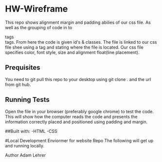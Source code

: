# HW-Wireframe

This repo shows alignment margin and padding abilies of our css file. As well as the grouping of code in to <div> tags <section> tags. From here the code is given id's & classes. The file is linked to our css file shee using a <link > tag and stating where the file is located. Our css file specifies color, font style, size and alignment float(line placement).

## Prequisites
You need to git pull this repo to your desktop using git clone . and the url from git hub.  

## Running Tests
Open the file in  your browser (preferably google chrome) to test the code.
This will show how the computer reads the code and presents the information correctly placed and positioned using padding and margin.

##Built with:
-HTML
-CSS

#Local Development Enviormer for website Repo
The following will get up and running locally.

Author
Adam Lehrer



